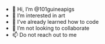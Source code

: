 - 👋 Hi, I’m @101guineapigs
- 👀 I’m interested in art
- 🌱 I’ve already learned how to code
- 💞️ I’m not looking to collaborate
- 📫 Do not reach out to me

<!---
101guineapigs/101guineapigs is a ✨ special ✨ repository because its `README.md` (this file) appears on your GitHub profile.
You can click the Preview link to take a look at your changes.
--->
